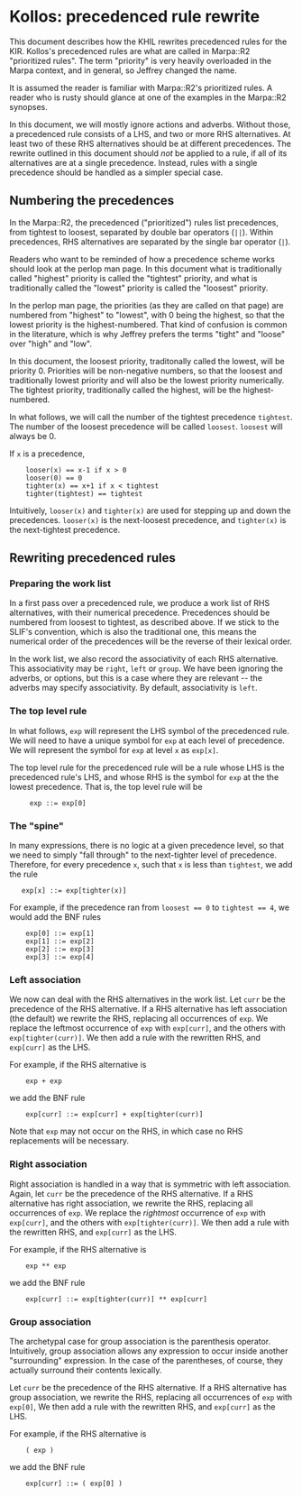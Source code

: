 # Kollos: precedenced rule rewrite

This document describes how the KHIL rewrites
precedenced rules for the KIR.
Kollos's precedenced rules are what are called
in Marpa::R2 "prioritized rules".
The term "priority" is very heavily overloaded in
the Marpa context, and in general,
so Jeffrey changed the name.

It is assumed the reader is familiar with Marpa::R2's
prioritized rules.
A reader who is rusty should glance at one of the
examples in the Marpa::R2 synopses.

In this document,
we will mostly ignore actions and adverbs.
Without those,
a precedenced rule consists of a LHS,
and two or more RHS alternatives.
At least two of these RHS alternatives should be
at different precedences.
The rewrite outlined in this document should *not*
be applied to a rule, if all of its alternatives
are at a single precedence.
Instead, rules with a single precedence should be
handled as a simpler special case.

## Numbering the precedences

In the Marpa::R2, the precedenced ("prioritized")
rules list precedences, from tightest to loosest,
separated by double bar
operators (`||`).
Within precedences, RHS alternatives are separated
by the single bar operator (`|`).

Readers who want to be reminded of how a precedence
scheme works should look at the perlop man page.
In this document what is traditionally called "highest"
priority is called the "tightest" priority,
and what is traditionally called the "lowest" priority
is called the "loosest" priority.

In the perlop man page, the priorities (as they are
called on that page) are numbered from
"highest" to "lowest", with 0 being the highest,
so that the lowest priority is the highest-numbered.
That kind of confusion is common in the literature,
which is why Jeffrey prefers the terms "tight" and
"loose" over "high" and "low".

In this document,
the loosest priority,
traditonally called the lowest,
will be priority 0.
Priorities will be non-negative numbers,
so that the loosest and traditionally lowest priority
and will also
be the lowest priority numerically.
The tightest priority,
traditionally called the highest,
will be the highest-numbered.

In what follows, we will call the number
of the tightest precedence `tightest`.
The number of the loosest precedence will
be called `loosest`.
`loosest` will always be 0.

If `x` is a precedence,
```
    looser(x) == x-1 if x > 0
    looser(0) == 0
    tighter(x) == x+1 if x < tightest
    tighter(tightest) == tightest
```
Intuitively,
`looser(x)` and `tighter(x)` are
used for stepping up and down the
precedences.
`looser(x)` is the
next-loosest precedence,
and `tighter(x)` is the
next-tightest precedence.

## Rewriting precedenced rules

### Preparing the work list

In a first pass over a precedenced rule,
we produce a work list
of RHS alternatives, with their numerical precedence.
Precedences should be numbered from loosest
to tightest, as described above.
If we stick to the SLIF's convention,
which is also the traditional one,
this means the numerical
order of the precedences
will be the reverse of their lexical order.

In the work list,
we also record the associativity of each RHS
alternative.
This associativity may be `right`, `left` or `group`.
We have been ignoring the adverbs, or options,
but this is a case where they are relevant --
the adverbs may specify associativity.
By default, associativity is `left`.

### The top level rule

In what follows, `exp` will represent the LHS symbol
of the precedenced rule.
We will need to have a unique symbol for 
`exp` at each level of precedence.
We will represent the symbol for `exp`
at level `x` as `exp[x]`.

The top level rule for the precedenced rule
will be a rule whose LHS is the precedenced rule's LHS,
and whose RHS is
the symbol for `exp` at the the lowest precedence.
That is, the top level rule will be
```
     exp ::= exp[0]
```

### The "spine"

In many expressions, there is no logic at a given
precedence level, so that we need to simply "fall through"
to the next-tighter level of precedence.
Therefore, for every precedence `x`, such
that `x` is less than `tightest`, we
add the rule
```
   exp[x] ::= exp[tighter(x)]
```
For example, if the precedence ran from
`loosest == 0` to `tightest == 4`,
we would add the BNF rules
```
    exp[0] ::= exp[1]
    exp[1] ::= exp[2]
    exp[2] ::= exp[3]
    exp[3] ::= exp[4]
```

### Left association

We now can deal with the RHS alternatives in the work list.
Let `curr` be the precedence of the RHS alternative.
If a RHS alternative has left association (the default)
we rewrite the RHS, replacing all occurrences of `exp`.
We replace the leftmost occurrence of `exp` with `exp[curr]`,
and the others with `exp[tighter(curr)]`.
We then add a rule with the rewritten RHS,
and `exp[curr]` as the LHS.

For example, if the RHS alternative is
```
    exp + exp
```
we add the BNF rule
```
    exp[curr] ::= exp[curr] + exp[tighter(curr)]
```

Note that `exp` may not occur on the RHS, in which
case no RHS replacements will be necessary.

### Right association

Right association is handled in a way that is
symmetric with left association.
Again, let `curr` be the precedence of the RHS alternative.
If a RHS alternative has right association,
we rewrite the RHS, replacing all occurrences of `exp`.
We replace the *rightmost* occurrence of `exp` with `exp[curr]`,
and the others with `exp[tighter(curr)]`.
We then add a rule with the rewritten RHS,
and `exp[curr]` as the LHS.

For example, if the RHS alternative is
```
    exp ** exp
```
we add the BNF rule
```
    exp[curr] ::= exp[tighter(curr)] ** exp[curr]
```

### Group association

The archetypal case for
group association is the parenthesis operator.
Intuitively, group association allows any expression
to occur inside another "surrounding" expression.
In the case of the parentheses, of course,
they actually surround their contents lexically.

Let `curr` be the precedence of the RHS alternative.
If a RHS alternative has group association,
we rewrite the RHS, replacing all occurrences of `exp`
with `exp[0]`,
We then add a rule with the rewritten RHS,
and `exp[curr]` as the LHS.

For example, if the RHS alternative is
```
    ( exp )
```
we add the BNF rule
```
    exp[curr] ::= ( exp[0] )
```

<!---
vim: expandtab shiftwidth=4
-->
